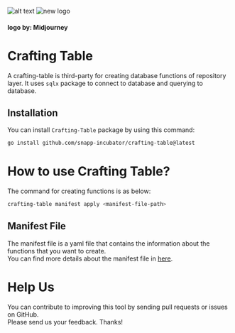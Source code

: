 ![alt text](https://user-images.githubusercontent.com/49960770/161902750-b853f8ad-5ab1-4676-9868-9be63ed3f8c3.jpeg)
![new logo](https://user-images.githubusercontent.com/49960770/212420359-aea418eb-e5e5-49b4-8564-8257d0cbae57.png)  
#### logo by: Midjourney


# Crafting Table
A crafting-table is third-party for creating database functions of repository layer.
It uses `sqlx` package to connect to database and querying to database.


## Installation
You can install `Crafting-Table` package by using this command:

```bash
go install github.com/snapp-incubator/crafting-table@latest
```

# How to use Crafting Table?
The command for creating functions is as below:

```bash
crafting-table manifest apply <manifest-file-path>
```

## Manifest File
The manifest file is a yaml file that contains the information about the functions that you want to create.  
You can find more details about the manifest file in [here]().

# Help Us
You can contribute to improving this tool by sending pull requests or issues on GitHub.  
Please send us your feedback. Thanks!
